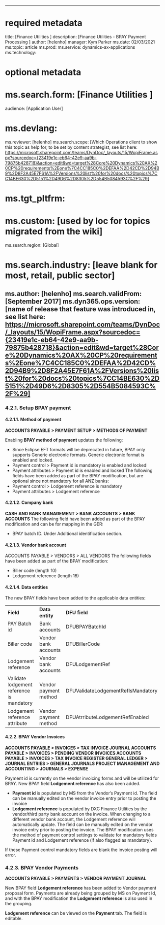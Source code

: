 
---
# required metadata

title: [Finance Utilities ]
description: [Finance Utilities - BPAY Payment Processing ]
author: [helenho]
manager: Kym Parker
ms.date: 02/03/2021
ms.topic: article
ms.prod: 
ms.service: dynamics-ax-applications
ms.technology: 

# optional metadata

# ms.search.form:  [Finance Utilities ]
audience: [Application User]
# ms.devlang: 
ms.reviewer: [helenho]
ms.search.scope: [Which Operations client to show this topic as help for, to be set by content strategist, see list here: https://microsoft.sharepoint.com/teams/DynDoc/_layouts/15/WopiFrame.aspx?sourcedoc={23419e1c-eb64-42e9-aa9b-79875b428718}&action=edit&wd=target%28Core%20Dynamics%20AX%20CP%20requirements%2Eone%7C4CC185C0%2DEFAA%2D42CD%2D94B9%2D8F2A45E7F61A%2FVersions%20list%20for%20docs%20topics%7CC14BE630%2D5151%2D49D6%2D8305%2D554B5084593C%2F%29]
# ms.tgt_pltfrm: 
# ms.custom: [used by loc for topics migrated from the wiki]
ms.search.region: [Global]
# ms.search.industry: [leave blank for most, retail, public sector]
ms.author: [helenho]
ms.search.validFrom: [September 2017]
ms.dyn365.ops.version: [name of release that feature was introduced in, see list here: https://microsoft.sharepoint.com/teams/DynDoc/_layouts/15/WopiFrame.aspx?sourcedoc={23419e1c-eb64-42e9-aa9b-79875b428718}&action=edit&wd=target%28Core%20Dynamics%20AX%20CP%20requirements%2Eone%7C4CC185C0%2DEFAA%2D42CD%2D94B9%2D8F2A45E7F61A%2FVersions%20list%20for%20docs%20topics%7CC14BE630%2D5151%2D49D6%2D8305%2D554B5084593C%2F%29]
---

### 4.2.1.	Setup BPAY payment
#### 4.2.1.1.	Method of payment
<b> ACCOUNTS PAYABLE > PAYMENT SETUP > METHODS OF PAYMENT </b>

Enabling  <b> BPAY method of payment </b> updates the following:
-	Since Eclipse EFT formats will be deprecated in future, BPAY only supports Generic electronic formats. Generic electronic format is enabled and locked.
-	Payment control > Payment id is mandatory is enabled and locked
-	Payment attributes > Payment id is enabled and locked
The following fields have been added as part of the BPAY modification, but are optional since not mandatory for all ANZ banks:
-	Payment control > Lodgement reference is mandatory
-	Payment attributes > Lodgement reference 

#### 4.2.1.2.	Company bank
<b> CASH AND BANK MANAGEMENT > BANK ACCOUNTS > BANK ACCOUNTS </b>
The following field have been added as part of the BPAY modification and can be for mapping in the GER:
-	BPAY batch ID. Under Additional identification section.

#### 4.2.1.3.	Vendor bank account
ACCOUNTS PAYABLE > VENDORS > ALL VENDORS
The following fields have been added as part of the BPAY modification:
- Biller code (length 10)
-	Lodgement reference (length 18)

#### 4.2.1.4.	Data entities
The new BPAY fields have been added to the applicable data entities:

<table>
    <tr>
                 <td>  <b> Field  </b> </td> 
                 <td>  <b> Data entity </b> </td>  
                 <td>  <b> DFU field </b> </td>  
   </tr>   
   <tr>
       <td> PAY Batch id </td>    
       <td> Bank accounts </td> 	
       <td> DFUBPAYBatchId </td> 
   </tr> 
   <tr>
       <td> Biller code</td>    
       <td> Vendor bank accounts </td> 	
       <td> DFUBillerCode </td> 
   </tr> 
    <tr>
       <td> Lodgement reference</td>    
       <td> Vendor bank accounts </td> 	
       <td> DFULodgementRef </td> 
   </tr>  
   <tr>
       <td> Validate lodgement reference is mandatory</td>    
       <td> Vendor payment method </td> 	
       <td> DFUValidateLodgementRefIsMandatory </td> 
   </tr>  
   <tr>
       <td> Lodgement reference attribute</td>    
       <td> Vendor payment method </td> 	
       <td> DFUAtrributeLodgementRefEnabled </td> 
   </tr>  
</table>

#### 4.2.2.	BPAY Vendor Invoices
<b> ACCOUNTS PAYABLE > INVOICES > TAX INVOICE JOURNAL
ACCOUNTS PAYABLE > INVOICES > PENDING VENDOR INVOICES
ACCOUNTS PAYABLE > INVOICES > TAX INVOICE REGISTER
GENERAL LEDGER > JOURNAL ENTRIES > GENERAL JOURNALS
PROJECT MANAGEMENT AND ACCOUNTING > JOURNALS > EXPENSE
</b>  

Payment id is currently on the vendor invoicing forms and will be utilized for BPAY. New BPAY field 
<b> Lodgement reference </b> has also been added.

- <b>	Payment id </b> is populated by MS from the Vendor’s Payment id. The field can be manually edited on the vendor invoice entry prior to posting the invoice
-	<b>Lodgement reference </b> is populated by DXC Finance Utilities by the vendor/third party bank account on the invoice. When changing to a different vendor bank account, the Lodgement reference will automatically update. The field can be manually edited on the vendor invoice entry prior to posting the invoice.
The BPAY modification uses the method of payment control settings to validate for mandatory fields Payment id and Lodgement reference (if also flagged as mandatory).

If these Payment control mandatory fields are blank the invoice posting will error.

### 4.2.3.	BPAY Vendor Payments
<b> ACCOUNTS PAYABLE > PAYMENTS > VENDOR PAYMENT JOURNAL </b>

New BPAY field <b> Lodgement reference </b> has been added to Vendor payment proposal form. 
Payments are already being grouped by MS on Payment Id, and with the BPAY modification the <b> Lodgement reference </b> is also used in the grouping.

<b>Lodgement reference </b> can be viewed on the <b> Payment </b> tab. The field is editable.
